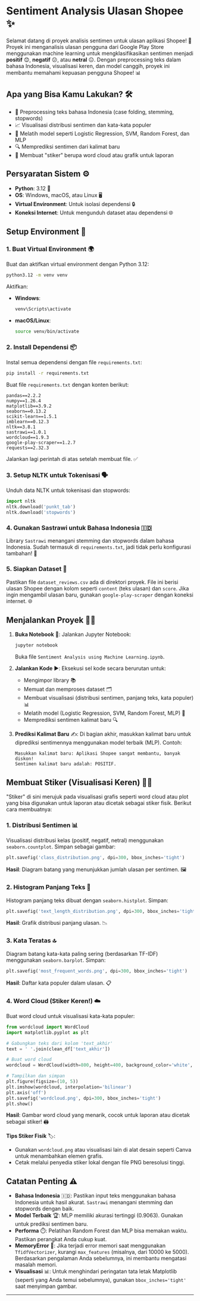 # Sentiment Analysis Ulasan Shopee ✨

Selamat datang di proyek analisis sentimen untuk ulasan aplikasi Shopee! 🚀 Proyek ini menganalisis ulasan pengguna dari Google Play Store menggunakan machine learning untuk mengklasifikasikan sentimen menjadi **positif** 😊, **negatif** 😕, atau **netral** 😐. Dengan preprocessing teks dalam bahasa Indonesia, visualisasi keren, dan model canggih, proyek ini membantu memahami kepuasan pengguna Shopee! 📊

## Apa yang Bisa Kamu Lakukan? 🛠️
- 📝 Preprocessing teks bahasa Indonesia (case folding, stemming, stopwords)
- 📈 Visualisasi distribusi sentimen dan kata-kata populer
- 🤖 Melatih model seperti Logistic Regression, SVM, Random Forest, dan MLP
- 🔍 Memprediksi sentimen dari kalimat baru
- 🎨 Membuat "stiker" berupa word cloud atau grafik untuk laporan

## Persyaratan Sistem ⚙️
- **Python**: 3.12 🐍
- **OS**: Windows, macOS, atau Linux 🖥️
- **Virtual Environment**: Untuk isolasi dependensi 🔒
- **Koneksi Internet**: Untuk mengunduh dataset atau dependensi 🌐

## Setup Environment 🚀

### 1. Buat Virtual Environment 🌍
Buat dan aktifkan virtual environment dengan Python 3.12:

```bash
python3.12 -m venv venv
```

Aktifkan:
- **Windows**:
  ```bash
  venv\Scripts\activate
  ```
- **macOS/Linux**:
  ```bash
  source venv/bin/activate
  ```

### 2. Install Dependensi 📦
Instal semua dependensi dengan file `requirements.txt`:

```bash
pip install -r requirements.txt
```

Buat file `requirements.txt` dengan konten berikut:

```plaintext
pandas==2.2.2
numpy==1.26.4
matplotlib==3.9.2
seaborn==0.13.2
scikit-learn==1.5.1
imblearn==0.12.3
nltk==3.8.1
sastrawi==1.0.1
wordcloud==1.9.3
google-play-scraper==1.2.7
requests==2.32.3
```

Jalankan lagi perintah di atas setelah membuat file. ✅

### 3. Setup NLTK untuk Tokenisasi 🗣️
Unduh data NLTK untuk tokenisasi dan stopwords:

```python
import nltk
nltk.download('punkt_tab')
nltk.download('stopwords')
```

### 4. Gunakan Sastrawi untuk Bahasa Indonesia 🇮🇩
Library `Sastrawi` menangani stemming dan stopwords dalam bahasa Indonesia. Sudah termasuk di `requirements.txt`, jadi tidak perlu konfigurasi tambahan! 🎉

### 5. Siapkan Dataset 📂
Pastikan file `dataset_reviews.csv` ada di direktori proyek. File ini berisi ulasan Shopee dengan kolom seperti `content` (teks ulasan) dan `score`. Jika ingin mengambil ulasan baru, gunakan `google-play-scraper` dengan koneksi internet. 🌐

## Menjalankan Proyek 🏃‍♂️

1. **Buka Notebook** 📓:
   Jalankan Jupyter Notebook:
   ```bash
   jupyter notebook
   ```
   Buka file `Sentiment Analysis using Machine Learning.ipynb`.

2. **Jalankan Kode** ▶️:
   Eksekusi sel kode secara berurutan untuk:
   - Mengimpor library 📚
   - Memuat dan memproses dataset 🗂️
   - Membuat visualisasi (distribusi sentimen, panjang teks, kata populer) 📊
   - Melatih model (Logistic Regression, SVM, Random Forest, MLP) 🤖
   - Memprediksi sentimen kalimat baru 🔍

3. **Prediksi Kalimat Baru** ✍️:
   Di bagian akhir, masukkan kalimat baru untuk diprediksi sentimennya menggunakan model terbaik (MLP). Contoh:
   ```
   Masukkan kalimat baru: Aplikasi Shopee sangat membantu, banyak diskon!
   Sentimen kalimat baru adalah: POSITIF.
   ```

## Membuat Stiker (Visualisasi Keren) 🎨✨
"Stiker" di sini merujuk pada visualisasi grafis seperti word cloud atau plot yang bisa digunakan untuk laporan atau dicetak sebagai stiker fisik. Berikut cara membuatnya:

### 1. Distribusi Sentimen 📊
Visualisasi distribusi kelas (positif, negatif, netral) menggunakan `seaborn.countplot`. Simpan sebagai gambar:
```python
plt.savefig('class_distribution.png', dpi=300, bbox_inches='tight')
```
**Hasil**: Diagram batang yang menunjukkan jumlah ulasan per sentimen. 🖼️

### 2. Histogram Panjang Teks 📏
Histogram panjang teks dibuat dengan `seaborn.histplot`. Simpan:
```python
plt.savefig('text_length_distribution.png', dpi=300, bbox_inches='tight')
```
**Hasil**: Grafik distribusi panjang ulasan. 📉

### 3. Kata Teratas 🔝
Diagram batang kata-kata paling sering (berdasarkan TF-IDF) menggunakan `seaborn.barplot`. Simpan:
```python
plt.savefig('most_frequent_words.png', dpi=300, bbox_inches='tight')
```
**Hasil**: Daftar kata populer dalam ulasan. 📋

### 4. Word Cloud (Stiker Keren!) ☁️
Buat word cloud untuk visualisasi kata-kata populer:
```python
from wordcloud import WordCloud
import matplotlib.pyplot as plt

# Gabungkan teks dari kolom 'text_akhir'
text = ' '.join(clean_df['text_akhir'])

# Buat word cloud
wordcloud = WordCloud(width=800, height=400, background_color='white', max_words=100).generate(text)

# Tampilkan dan simpan
plt.figure(figsize=(10, 5))
plt.imshow(wordcloud, interpolation='bilinear')
plt.axis('off')
plt.savefig('wordcloud.png', dpi=300, bbox_inches='tight')
plt.show()
```
**Hasil**: Gambar word cloud yang menarik, cocok untuk laporan atau dicetak sebagai stiker! 🖨️

**Tips Stiker Fisik** 🏷️:
- Gunakan `wordcloud.png` atau visualisasi lain di alat desain seperti Canva untuk menambahkan elemen grafis.
- Cetak melalui penyedia stiker lokal dengan file PNG beresolusi tinggi.

## Catatan Penting ⚠️
- **Bahasa Indonesia** 🇮🇩: Pastikan input teks menggunakan bahasa Indonesia untuk hasil akurat. `Sastrawi` menangani stemming dan stopwords dengan baik.
- **Model Terbaik** 🏆: MLP memiliki akurasi tertinggi (0.9063). Gunakan untuk prediksi sentimen baru.
- **Performa** ⏱️: Pelatihan Random Forest dan MLP bisa memakan waktu. Pastikan perangkat Anda cukup kuat.
- **MemoryError** 💾: Jika terjadi error memori saat menggunakan `TfidfVectorizer`, kurangi `max_features` (misalnya, dari 10000 ke 5000). Berdasarkan pengalaman Anda sebelumnya, ini membantu mengatasi masalah memori.
- **Visualisasi** 📊: Untuk menghindari peringatan tata letak Matplotlib (seperti yang Anda temui sebelumnya), gunakan `bbox_inches='tight'` saat menyimpan gambar.
---

